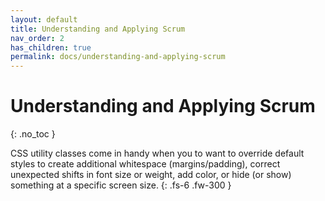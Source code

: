 ```yaml
---
layout: default
title: Understanding and Applying Scrum
nav_order: 2
has_children: true
permalink: docs/understanding-and-applying-scrum
---
```


# Understanding and Applying Scrum
{: .no_toc }

CSS utility classes come in handy when you to want to override default styles to create additional whitespace (margins/padding), correct unexpected shifts in font size or weight, add color, or hide (or show) something at a specific screen size.
{: .fs-6 .fw-300 }
